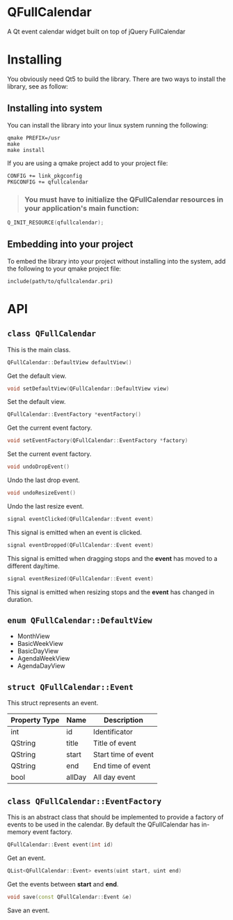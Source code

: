 # QFullCalendar

A Qt event calendar widget built on top of jQuery FullCalendar

# Installing

You obviously need Qt5 to build the library. There are two ways to install the library, see as follow:

## Installing into system

You can install the library into your linux system running the following:

```shell
qmake PREFIX=/usr
make
make install
```

If you are using a qmake project add to your project file:

```
CONFIG += link_pkgconfig
PKGCONFIG += qfullcalendar
```

> ### You must have to initialize the QFullCalendar resources in your application's main function:

```c++
Q_INIT_RESOURCE(qfullcalendar);
```

## Embedding into your project

To embed the library into your project without installing into the system, add the following to your qmake project file:

```
include(path/to/qfullcalendar.pri)
```

# API

## ```class QFullCalendar```

This is the main class.

```c++
QFullCalendar::DefaultView defaultView()
  ```

Get the default view.

```c++
void setDefaultView(QFullCalendar::DefaultView view)
```

Set the default view.

```c++
QFullCalendar::EventFactory *eventFactory()
```

Get the current event factory.

```c++
void setEventFactory(QFullCalendar::EventFactory *factory)
```

Set the current event factory.

```c++
void undoDropEvent()
```

Undo the last drop event.

```c++
void undoResizeEvent()
```

Undo the last resize event.

```c++
signal eventClicked(QFullCalendar::Event event)
```

This signal is emitted when an event is clicked.

```c++
signal eventDropped(QFullCalendar::Event event)
```

This signal is emitted when dragging stops and the **event** has moved to a different day/time.

```c++
signal eventResized(QFullCalendar::Event event)
```

This signal is emitted when resizing stops and the **event** has changed in duration.

## ```enum QFullCalendar::DefaultView```

* MonthView
* BasicWeekView
* BasicDayView
* AgendaWeekView
* AgendaDayView

## ```struct QFullCalendar::Event```

This struct represents an event.

| Property Type    | Name   | Description          |
|------------------|--------|----------------------|
| int              | id     | Identificator        |
| QString          | title  | Title of event       |
| QString          | start  | Start time of event  |
| QString          | end    | End time of event    |
| bool             | allDay | All day event        |

## ```class QFullCalendar::EventFactory```

This is an abstract class that should be implemented to provide a factory of events to be used in the calendar. By default the QFullCalendar has in-memory event factory.

```c++
QFullCalendar::Event event(int id)
```

Get an event.

```c++
QList<QFullCalendar::Event> events(uint start, uint end)
```

Get the events between **start** and **end**.

```c++
void save(const QFullCalendar::Event &e)
```

Save an event.
